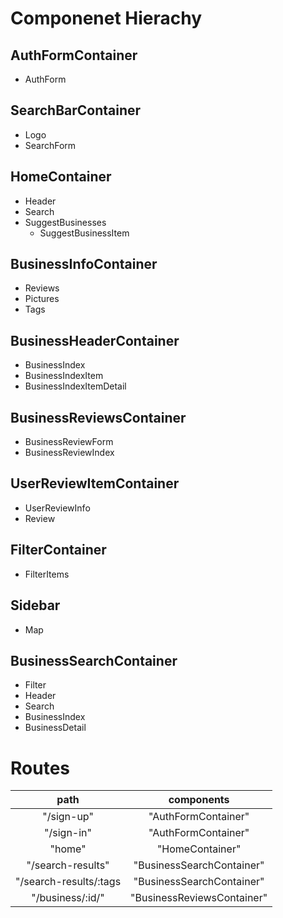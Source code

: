 # Componenet Hierachy

## AuthFormContainer
* AuthForm

## SearchBarContainer
* Logo
* SearchForm

## HomeContainer
* Header
* Search
* SuggestBusinesses
  * SuggestBusinessItem

## BusinessInfoContainer
* Reviews
* Pictures
* Tags

## BusinessHeaderContainer
* BusinessIndex
* BusinessIndexItem
* BusinessIndexItemDetail

## BusinessReviewsContainer
* BusinessReviewForm
* BusinessReviewIndex

## UserReviewItemContainer
* UserReviewInfo
* Review


## FilterContainer
* FilterItems

## Sidebar
* Map

## BusinessSearchContainer
* Filter
* Header
* Search
* BusinessIndex
* BusinessDetail

# Routes

|          path          |         components         |
|:----------------------:|:--------------------------:|
| "/sign-up"             | "AuthFormContainer"        |
| "/sign-in"             | "AuthFormContainer"        |
| "home"                 | "HomeContainer"            |
| "/search-results"      | "BusinessSearchContainer"  |
| "/search-results/:tags | "BusinessSearchContainer"  |
| "/business/:id/"       | "BusinessReviewsContainer" |
